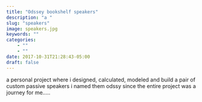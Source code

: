 ```yaml
---
title: "Odssey bookshelf speakers"
description: "a "
slug: "speakers"
image: speakers.jpg
keywords: ""
categories: 
    - ""
    - ""
date: 2017-10-31T21:28:43-05:00
draft: false
---
```


a personal project where i designed, calculated, modeled and build a pair of custom passive speakers
i named them odssy since the entire project was a journey for me.....